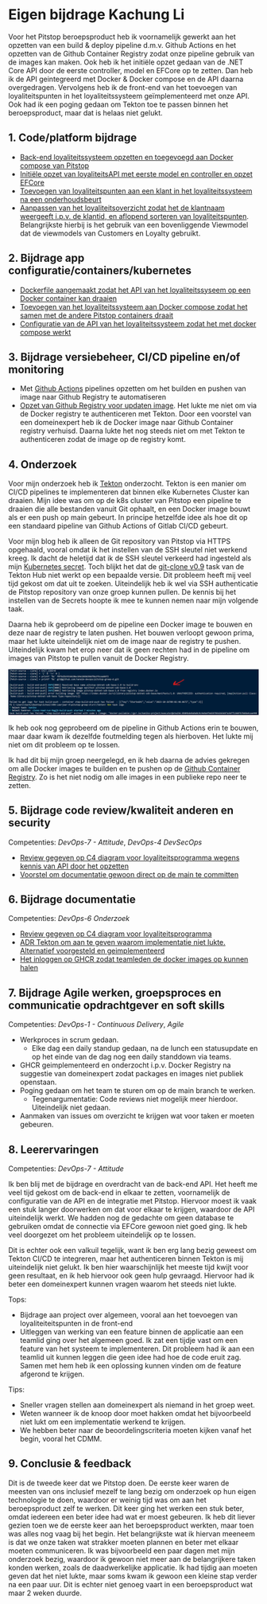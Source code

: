 # Eigen bijdrage Kachung Li

Voor het Pitstop beroepsproduct heb ik voornamelijk gewerkt aan het opzetten van een build & deploy pipeline d.m.v. Github Actions en het opzetten van de Github Container Registry zodat onze pipeline gebruik van de images kan maken. Ook heb ik het initiële opzet gedaan van de .NET Core API door de eerste controller, model en EFCore op te zetten. Dan heb ik de API geintegreerd met Docker & Docker compose en de API daarna overgedragen. Vervolgens heb ik de front-end van het toevoegen van loyaliteitspunten in het loyaliteitssysteem geïmplementeerd met onze API. Ook had ik een poging gedaan om Tekton toe te passen binnen het beroepsproduct, maar dat is helaas niet gelukt.

## 1. Code/platform bijdrage

- [Back-end loyaliteitssysteem opzetten en toegevoegd aan Docker compose van Pitstop](https://github.com/hanaim-devops/pitstop-groep-d/issues/6)
- [Initiële opzet van loyaliteitsAPI met eerste model en controller en opzet EFCore](https://github.com/hanaim-devops/pitstop-groep-d/commit/7f89efec6c880baf0b422d4da6d7d486fc5d986f)
- [Toevoegen van loyaliteitspunten aan een klant in het loyaliteitssysteem na een onderhoudsbeurt](https://github.com/hanaim-devops/pitstop-groep-d/commit/09784094d0778c4dd9efcf037f0eb3800ff60a95)
- [Aanpassen van het loyaliteitsoverzicht zodat het de klantnaam weergeeft i.p.v. de klantid, en aflopend sorteren van loyaliteitspunten](https://github.com/hanaim-devops/pitstop-groep-d/commit/9dcc8d7697fc043394eaec197dedb973f317e431). Belangrijkste hierbij is het gebruik van een bovenliggende Viewmodel dat de viewmodels van Customers en Loyalty gebruikt.

## 2. Bijdrage app configuratie/containers/kubernetes

- [Dockerfile aangemaakt zodat het API van het loyaliteitssyseem op een Docker container kan draaien](https://github.com/hanaim-devops/pitstop-groep-d/blob/main/src/LoyaltySystemAPI/Dockerfile)
- [Toevoegen van het loyaliteitssysteem aan Docker compose zodat het samen met de andere Pitstop containers draait](https://github.com/hanaim-devops/pitstop-groep-d/commit/56685a7be8d0c2f21a9060435c8774e5a55801ed)
- [Configuratie van de API van het loyaliteitssysteem zodat het met docker compose werkt](https://github.com/hanaim-devops/pitstop-groep-d/commit/582a026231a8409d1e5eefd606f223c8bc6143b9)

## 3. Bijdrage versiebeheer, CI/CD pipeline en/of monitoring

- Met [Github Actions](https://github.com/hanaim-devops/pitstop-groep-d/commits/main/.github/workflows/docker-image.yml) pipelines opzetten om het builden en pushen van image naar Github Registry te automatiseren
- [Opzet van Github Registry voor updaten image](https://github.com/orgs/hanaim-devops/packages/container/package/loyaltysystemapi). Het lukte me niet om via de Docker registry te authenticeren met Tekton. Door een voorstel van een domeinexpert heb ik de Docker image naar Github Container registry verhuisd. Daarna lukte het nog steeds niet om met Tekton te authenticeren zodat de image op de registry komt.

## 4. Onderzoek

Voor mijn onderzoek heb ik [Tekton](https://github.com/hanaim-devops/blog-kachung-tekton) onderzocht. Tekton is een manier om CI/CD pipelines te implementeren dat binnen elke Kubernetes Cluster kan draaien. Mijn idee was om op de k8s cluster van Pitstop een pipeline te draaien die alle bestanden vanuit Git ophaalt, en een Docker image bouwt als er een push op main gebeurt. In principe hetzelfde idee als hoe dit op een standaard pipeline van Github Actions of Gitlab CI/CD gebeurt.

Voor mijn blog heb ik alleen de Git repository van Pitstop via HTTPS opgehaald, vooral omdat ik het instellen van de SSH sleutel niet werkend kreeg. Ik dacht de heletijd dat ik de SSH sleutel verkeerd had ingesteld als mijn [Kubernetes secret](https://github.com/hanaim-devops/pitstop-groep-d/blob/main/src/Tekton/secret.yaml.example). Toch blijkt het dat de [git-clone v0.9](https://github.com/tektoncd/pipeline/issues/5611#issuecomment-1272380288) task van de Tekton Hub niet werkt op een bepaalde versie. Dit probleem heeft mij veel tijd gekost om dat uit te zoeken. Uiteindelijk heb ik wel via SSH authenticatie de Pitstop repository van onze groep kunnen pullen. De kennis bij het instellen van de Secrets hoopte ik mee te kunnen nemen naar mijn volgende taak.

Daarna heb ik geprobeerd om de pipeline een Docker image te bouwen en deze naar de registry te laten pushen. Het bouwen verloopt gewoon prima, maar het lukte uiteindelijk niet om de image naar de registry te pushen. Uiteindelijk kwam het erop neer dat ik geen rechten had in de pipeline om images van Pitstop te pullen vanuit de Docker Registry.

![Foutmelding Docker Registry](./img/tekton-kaniko-foutmelding.png)

Ik heb ook nog geprobeerd om de pipeline in Github Actions erin te bouwen, maar daar kwam ik dezelfde foutmelding tegen als hierboven. Het lukte mij niet om dit probleem op te lossen.

Ik had dit bij mijn groep neergelegd, en ik heb daarna de advies gekregen om alle Docker images te builden en te pushen op de [Github Container Registry](https://docs.github.com/en/packages/working-with-a-github-packages-registry/working-with-the-container-registry). Zo is het niet nodig om alle images in een publieke repo neer te zetten.

## 5. Bijdrage code review/kwaliteit anderen en security

Competenties: *DevOps-7 - Attitude*, *DevOps-4 DevSecOps*

- [Review gegeven op C4 diagram voor loyaliteitsprogramma wegens kennis van API door het opzetten](https://github.com/hanaim-devops/pitstop-groep-d/pull/34)
- [Voorstel om documentatie gewoon direct op de main te committen](https://github.com/hanaim-devops/pitstop-groep-d/pull/54)

## 6. Bijdrage documentatie

Competenties: *DevOps-6 Onderzoek*

- [Review gegeven op C4 diagram voor loyaliteitsprogramma](https://github.com/hanaim-devops/pitstop-groep-d/pull/34)
- [ADR Tekton om aan te geven waarom implementatie niet lukte. Alternatief voorgesteld en geimplementeerd](https://github.com/hanaim-devops/pitstop-groep-d/blob/main/adr/kubernetes-pipelines-tekton.md)
- [Het inloggen op GHCR zodat teamleden de docker images op kunnen halen](https://github.com/hanaim-devops/pitstop-groep-d/commit/a73f1b2c37bc960950a7879329031fdb5b49c91f)

## 7. Bijdrage Agile werken, groepsproces en communicatie opdrachtgever en soft skills

Competenties: *DevOps-1 - Continuous Delivery*, *Agile*

- Werkproces in scrum gedaan.
  - Elke dag een daily standup gedaan, na de lunch een statusupdate en op het einde van de dag nog een daily standdown via teams.
- GHCR geimplementeerd en onderzocht i.p.v. Docker Registry na suggestie van domeinexpert zodat packages en images niet publiek openstaan.
- Poging gedaan om het team te sturen om op de main branch te werken.
  - Tegenargumentatie: Code reviews niet mogelijk meer hierdoor. Uiteindelijk niet gedaan.
- Aanmaken van issues om overzicht te krijgen wat voor taken er moeten gebeuren.
  
## 8. Leerervaringen

Competenties: *DevOps-7 - Attitude*

Ik ben blij met de bijdrage en overdracht van de back-end API. Het heeft me veel tijd gekost om de back-end in elkaar te zetten, voornamelijk de configuratie van de API en de integratie met Pitstop. Hiervoor moest ik vaak een stuk langer doorwerken om dat voor elkaar te krijgen, waardoor de API uiteindelijk werkt. We hadden nog de gedachte om geen database te gebruiken omdat de connectie via EFCore gewoon niet goed ging. Ik heb veel doorgezet om het probleem uiteindelijk op te lossen.

Dit is echter ook een valkuil tegelijk, want ik ben erg lang bezig geweest om Tekton CI/CD te integreren, maar het authenticeren binnen Tekton is mij uiteindelijk niet gelukt. Ik ben hier waarschijnlijk het meeste tijd kwijt voor geen resultaat, en ik heb hiervoor ook geen hulp gevraagd. Hiervoor had ik beter een domeinexpert kunnen vragen waarom het steeds niet lukte.

Tops:
  - Bijdrage aan project over algemeen, vooral aan het toevoegen van loyaliteiteitspunten in de front-end
  - Uitleggen van werking van een feature binnen de applicatie aan een teamlid ging over het algemeen goed. Ik zat een tijdje vast om een feature van het systeem te implementeren. Dit probleem had ik aan een teamlid uit kunnen leggen die geen idee had hoe de code eruit zag. Samen met hem heb ik een oplossing kunnen vinden om de feature afgerond te krijgen.

Tips:
  - Sneller vragen stellen aan domeinexpert als niemand in het groep weet.
  - Weten wanneer ik de knoop door moet hakken omdat het bijvoorbeeld niet lukt om een implementatie werkend te krijgen.
  - We hebben beter naar de beoordelingscriteria moeten kijken vanaf het begin, vooral het CDMM.

## 9. Conclusie & feedback

Dit is de tweede keer dat we Pitstop doen. De eerste keer waren de meesten van ons inclusief mezelf te lang bezig om onderzoek op hun eigen technologie te doen, waardoor er weinig tijd was om aan het beroepsproduct zelf te werken. Dit keer ging het werken een stuk beter, omdat iedereen een beter idee had wat er moest gebeuren. Ik heb dit liever gezien toen we de eerste keer aan het beroepsproduct werkten, maar toen was alles nog vaag bij het begin. Het belangrijkste wat ik hiervan meeneem is dat we onze taken wat strakker moeten plannen en beter met elkaar moeten communiceren. Ik was bijvoorbeeld een paar dagen met mijn onderzoek bezig, waardoor ik gewoon niet meer aan de belangrijkere taken konden werken, zoals de daadwerkelijke applicatie. Ik had tijdig aan moeten geven dat het niet lukte, maar soms kwam ik gewoon een kleine stap verder na een paar uur. Dit is echter niet genoeg vaart in een beroepsproduct wat maar 2 weken duurde.
